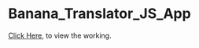 # Banana_Translator_JS_App

<a href="https://talk-in-banana-language.netlify.app/">Click Here</a>, to view the working.
